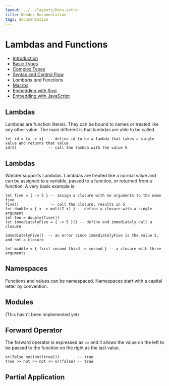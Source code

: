 ```yaml
---
layout: ../../layouts/Docs.astro
title: Wander Documentation
tags: documentation
---
```


# Lambdas and Functions

 * [Introduction](/docs/)
 * [Basic Types](/docs/basic-types/)
 * [Complex Types](/docs/complex-types/)
 * [Syntax and Control Flow](/docs/syntax-and-control-flow/)
 * *Lambdas and Functions*
 * [Macros](/docs/macros/)
 * [Embedding with Rust](/docs/embedding-with-rust/)
 * [Embedding with JavaScript](/docs/embedding-with-js/)

## Lambdas

Lambdas are function literals.
They can be bound to names or treated like any other value.
The main different is that lambdas are able to be called.

```wander
let id = {x -> x}  -- define id to be a lambda that takes a single value and returns that value
id(5)              -- call the lambda with the value 5
```
## Lambdas

Wander supports Lambdas.
Lambdas are treated like a normal value and can be assigned to a variable, passed to a function, or returned from a function.
A very basic example is:

```wander
let five = { -> 5 } -- assign a closure with no arguments to the name five
five()              -- call the closure, results in 5
let double = { x -> mult(2 x) } -- define a closure with a single argument
let ten = double(five())
let immediatelyFive = { -> 5 }() -- define and immediately call a closure

immediatelyFive()  -- an error since immediatelyFive is the value 5, and not a closure

let middle = { first second third -> second } -- a closure with three arguments
```

## Namespaces

Functions and values can be namespaced.
Namespaces start with a capital letter by convention.

## Modules

(This hasn't been implemented yet)

## Forward Operator

The forward operator is expressed as `>>` and it allows the value on the left to be passed to the function on the right as the last value.

```wander
or(false not(not(true)))        -- true
true >> not >> not >> or(false) -- true
```

## Partial Application